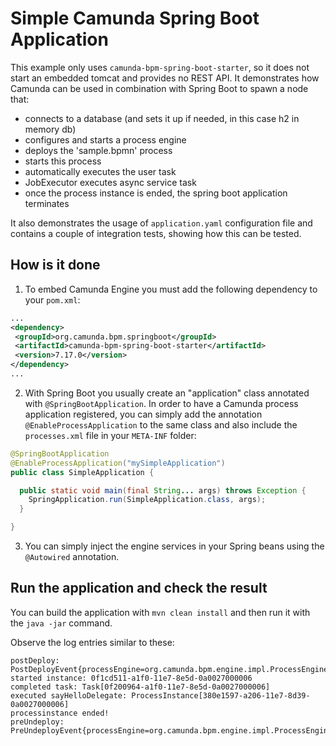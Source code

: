 # Simple Camunda Spring Boot Application

This example only uses `camunda-bpm-spring-boot-starter`, so it does not start an embedded tomcat and provides no REST API.
It demonstrates how Camunda can be used in combination with Spring Boot to spawn a node that:

- connects to a database (and sets it up if needed, in this case h2 in memory db)
- configures and starts a process engine
- deploys the 'sample.bpmn' process
- starts this process
- automatically executes the user task
- JobExecutor executes async service task
- once the process instance is ended, the spring boot application terminates

It also demonstrates the usage of `application.yaml` configuration file and contains a couple of integration tests, showing how this can be tested.

## How is it done

1. To embed Camunda Engine you must add the following dependency to your `pom.xml`:
   
```xml
...
<dependency>
 <groupId>org.camunda.bpm.springboot</groupId>
 <artifactId>camunda-bpm-spring-boot-starter</artifactId>
 <version>7.17.0</version>
</dependency>
...
```

2. With Spring Boot you usually create an "application" class annotated with `@SpringBootApplication`. In order to have a Camunda process application
registered, you can simply add the annotation `@EnableProcessApplication` to the same class and also include the `processes.xml` file in your `META-INF` folder:

```java
@SpringBootApplication
@EnableProcessApplication("mySimpleApplication")
public class SimpleApplication {

  public static void main(final String... args) throws Exception {
    SpringApplication.run(SimpleApplication.class, args);
  }

}
```

3. You can simply inject the engine services in your Spring beans using the `@Autowired` annotation.

## Run the application and check the result

You can build the application with `mvn clean install` and then run it with the `java -jar` command.

Observe the log entries similar to these: 

```text
postDeploy: PostDeployEvent{processEngine=org.camunda.bpm.engine.impl.ProcessEngineImpl@6973b51b}
started instance: 0f1cd511-a1f0-11e7-8e5d-0a0027000006
completed task: Task[0f200964-a1f0-11e7-8e5d-0a0027000006]
executed sayHelloDelegate: ProcessInstance[380e1597-a206-11e7-8d39-0a0027000006]
processinstance ended!
preUndeploy: PreUndeployEvent{processEngine=org.camunda.bpm.engine.impl.ProcessEngineImpl@3be4ea5e}
```